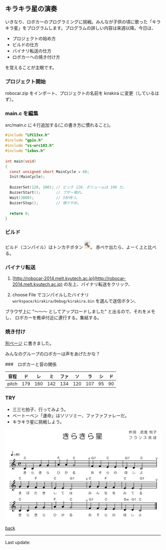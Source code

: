 ## キラキラ星の演奏

いきなり、ロボカーのプログラミングに挑戦。みんなが子供の頃に歌った「キラキラ星」をプログラムします。プログラムの詳しい内容は来週以降。今日は、

* プロジェクトの始め方
* ビルドの仕方
* バイナリ転送の仕方
* ロボカーへの焼き付け方

を覚えることが主眼です。

### プロジェクト開始
robocar.zip をインポート、プロジェクトの名前を kirakira に変更（しているはず）。

### main.c を編集

src/main.c に４行追加する(この書き方に慣れること)。

````c
#include "LPC13xx.h"
#include "gpio.h"
#include "vs-wrc103.h"
#include "ixbus.h"

int main(void)
{
  const unsigned short MainCycle = 60;
  Init(MainCycle);

  BuzzerSet(120, 100); // ピッチ 120、ボリュームは 100 だ。
  BuzzerStart();       // ブザー鳴れ。
  Wait(3000);          // 3秒待つ。
  BuzzerStop();        // 鳴りやめ。

  return 0;
}
````

### ビルド

ビルド（コンパイル）はトンカチボタン ![build](images/build.png)。
赤ペケ出たら、よーく上と比べる。

### バイナリ転送

1. [http://robocar-2014.melt.kyutech.ac.jp](http://robocar-2014.melt.kyutech.ac.jp)
の左上、バイナリ転送をクリック、

2. choose File でコンパイルしたバイナリ `workspace/kirakira/Debug/kirakira.bin` を選んで送信ボタン、

ブラウザ上に "〜〜〜 としてアップロードしました" と出るので、それをメモし、
ロボカーを教卓付近に連行する。集結する。

### 焼き付け

[別ページ](/burn/) に書きました。

みんなのグループのロボカーは声をあげたかな？

###　ロボカーと音の関係

|音程|ド|レ|ミ|ファ|ソ|ラ|シ|ド|
|:--:|:-:|:-:|:-:|:-:|:-:|:-:|:-:|:-:|
|pitch|179 |160 |142 |134 |120 |107 |95 | 90|

### TRY

* 三三七拍子、行ってみよう。
* ベートーベン「運命」はソソソミー、ファファファレーだ。
* キラキラ星に挑戦しよう。

![note](images/kirakira_notes.png)

[back](../index.html)
____
Last update: <script>document.write(document.lastModified);</script>

